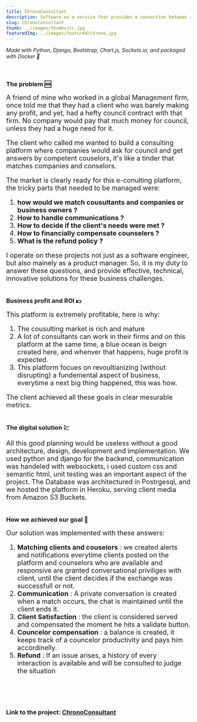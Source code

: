 ```yaml
---
title: ChronoConsultant
description: Software as a service that provides a connection between consultants and business owners
slug: ChronoConsultant
thumb: ../images/thumbs/cc.jpg
featuredImg: ../images/featured/chrono.jpg
---
```


*Made with Python, Django, Bootstrap, Chart.js, Sockets.io, and packaged with Docker :metal:*
<br/><br/><br/>
### The problem :sos: 
<font size="4"> A friend of mine who worked in a global Management firm, once told me that they had a client who was barely making 
any profit, and yet, had a hefty council contract with that firm. No company would pay that much money for council, unless they had 
a huge need for it. 

The client who called me wanted to build a consulting platform where companies would ask for council and get answers by competent
couselors, it's like a tinder that matches companies and conselors. 

The market is clearly ready for this e-conulting platform, the tricky parts that needed to be managed were:
1. **how would we match cousultants and companies or business owners ?** 
2. **How to handle communications ?** 
3. **How to decide if the client's needs were met ?** 
4. **How to financially compensate counselers ?** 
5. **What is the refund policy ?**

I operate on these projects not just as a software engineer, but also mainely as a product manager. So, it is my duty to answer these
questions, and provide effective, technical, innovative solutions for these business challenges.
</font>
<br/><br/>

### Business profit and ROI :dollar:
<font size="4"> This platform is extremely profitable, here is why: 
1. The cousulting market is rich and mature
2. A lot of consultants can work in their firms and on this platform at the same time, a blue ocean is beign created here, and whenver that happens, huge profit is expected.
3. This platform focues on revoultianizing (without disrupting) a fundemental aspect of business, everytime a next big thing happened, this was how.

The client achieved all these goals in clear mesurable metrics.
</font>
<br/><br/>
### The digital solution :chart: 
<font size="4">All this good planning would be useless without a good architecture, design, development and implementation.
We used python and django for the backend, communication was handeled with websockets, i used custom css and semantic html, unit testing
was an important aspect of the project. The Database was architectured in Postrgesql, and we hosted the platform in Heroku, serving client 
media from Amazon S3 Buckets.
</font>
<br/><br/>
### How we achieved our goal :tophat:
<font size="4">Our solution was implemented with these answers:

1. **Matching clients and couselors** : we created alerts and notifications everytime clients posted on the platform and counselors who are available and responsive are granted conversational priviliges with client, until the client  decides if the exchange was successfull or not.
2. **Communication** : A private conversation is created when a match occurs, the chat is maintained until the client ends it. 
3. **Client Satisfaction** : the client is considered served and compensated the moment he hits a validate button.
4. **Councelor compensation** : a balance is created, it keeps track of a councelor productivity and pays him accordinelly.
5. **Refund** : If an issue arises, a history of every interaction is available and will be consulted to judge the situation 
</font>
<br/> <br/> <br/>

### Link to the project: [ChronoConsultant](http://www.chronoconsultants.com)


